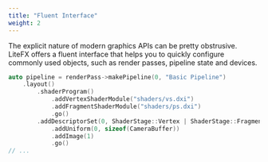 ```yaml
---
title: "Fluent Interface"
weight: 2
---
```


The explicit nature of modern graphics APIs can be pretty obstrusive. LiteFX offers a fluent interface that helps you to quickly configure commonly used objects, such as render passes, pipeline state and devices.

```cxx
auto pipeline = renderPass->makePipeline(0, "Basic Pipeline")
    .layout()
        .shaderProgram()
            .addVertexShaderModule("shaders/vs.dxi")
            .addFragmentShaderModule("shaders/ps.dxi")
            .go()
        .addDescriptorSet(0, ShaderStage::Vertex | ShaderStage::Fragment)
            .addUniform(0, sizeof(CameraBuffer))
            .addImage(1)
            .go()
// ...
```